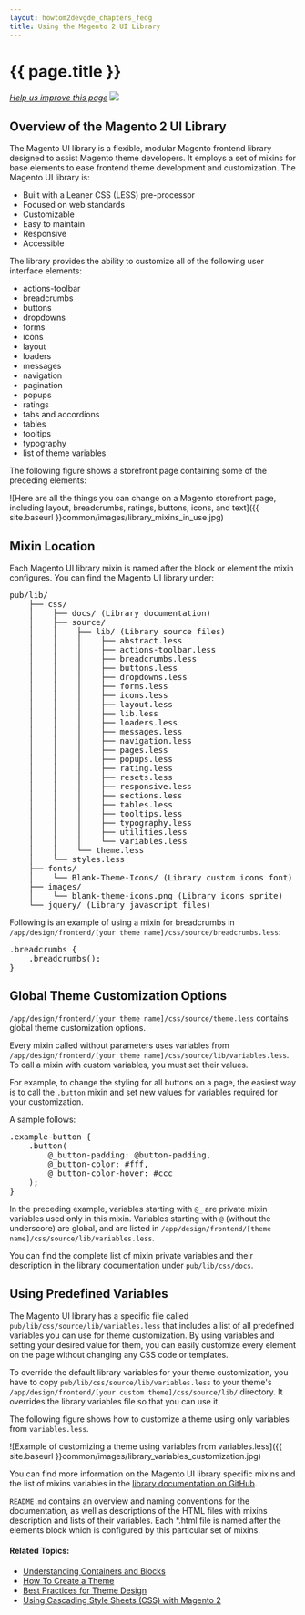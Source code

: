 ```yaml
---
layout: howtom2devgde_chapters_fedg
title: Using the Magento 2 UI Library
---
```

 
<h1 id="fedg_using-ui-lib">{{ page.title }}</h1>

<p><a href="{{ site.githuburl }}m2fedg/layout/magento-ui-lib.md" target="_blank"><em>Help us improve this page</em></a>&nbsp;<img src="{{ site.baseurl }}common/images/newWindow.gif"/></p>

<h2 id="fedg_using-ui-lib_overview">Overview of the Magento 2 UI Library</h2>

The Magento UI library is a flexible, modular Magento frontend library designed to assist Magento theme developers. It employs a set of mixins for base elements to ease frontend theme development and customization. The Magento UI library is:

*	Built with a Leaner CSS (LESS) pre-processor
*	Focused on web standards
*	Customizable
*	Easy to maintain
*	Responsive
*	Accessible

The library provides the ability to customize all of the following user interface elements:

*	actions-toolbar
*	breadcrumbs
*	buttons
*	dropdowns
*	forms
*	icons
*	layout
*	loaders
*	messages
*	navigation
*	pagination
*	popups
*	ratings
*	tabs and accordions
*	tables
*	tooltips
*	typography
*	list of theme variables
	
The following figure shows a storefront page containing some of the preceding elements:

![Here are all the things you can change on a Magento storefront page, including layout, breadcrumbs, ratings, buttons, icons, and text]({{ site.baseurl }}common/images/library_mixins_in_use.jpg)

<h2 id="fedg_using-ui-lib_mixins">Mixin Location</h2>

Each Magento UI library mixin is named after the block or element the mixin configures. You can find the Magento UI library under:

<pre>pub/lib/
    ├── css/
    │    ├── docs/ (Library documentation)
    │    ├── source/
    │    │    ├── lib/ (Library source files)
    │    │    │    ├── abstract.less
    │    │    │    ├── actions-toolbar.less
    │    │    │    ├── breadcrumbs.less
    │    │    │    ├── buttons.less
    │    │    │    ├── dropdowns.less
    │    │    │    ├── forms.less
    │    │    │    ├── icons.less
    │    │    │    ├── layout.less
    │    │    │    ├── lib.less
    │    │    │    ├── loaders.less
    │    │    │    ├── messages.less
    │    │    │    ├── navigation.less
    │    │    │    ├── pages.less
    │    │    │    ├── popups.less
    │    │    │    ├── rating.less
    │    │    │    ├── resets.less
    │    │    │    ├── responsive.less
    │    │    │    ├── sections.less
    │    │    │    ├── tables.less
    │    │    │    ├── tooltips.less
    │    │    │    ├── typography.less
    │    │    │    ├── utilities.less
    │    │    │    └── variables.less
    │    │    └── theme.less
    │    └── styles.less
    ├── fonts/
    │    └── Blank-Theme-Icons/ (Library custom icons font)
    ├── images/
    │    └── blank-theme-icons.png (Library icons sprite)
    └── jquery/ (Library javascript files)</pre>
	
Following is an example of using a mixin for breadcrumbs in `/app/design/frontend/[your theme name]/css/source/breadcrumbs.less`:

<pre>.breadcrumbs {
    .breadcrumbs();
}</pre>

<h2 id="fedg_using-ui-lib_customize">Global Theme Customization Options</h2>

`/app/design/frontend/[your theme name]/css/source/theme.less` contains global theme customization options. 

Every mixin called without parameters uses variables from `/app/design/frontend/[your theme name]/css/source/lib/variables.less`. To call a mixin with custom variables, you must set their values. 

For example, to change the styling for all buttons on a page, the easiest way is to call the `.button` mixin and set new values for variables required for your customization.

A sample follows:

<pre>.example-button {
    .button(
        @_button-padding: @button-padding,
        @_button-color: #fff,
        @_button-color-hover: #ccc
    );
}</pre>

In the preceding example, variables starting with `@_` are private mixin variables used only in this mixin. Variables starting with `@` (without the underscore) are global, and are listed in `/app/design/frontend/[theme name]/css/source/lib/variables.less`. 

You can find the complete list of mixin private variables and their description in the library documentation under `pub/lib/css/docs`.

<h2 id="fedg_using-ui-lib_predef-vars">Using Predefined Variables</h2>

The Magento UI library has a specific file called `pub/lib/css/source/lib/variables.less` that includes a list of all predefined variables you can use for theme customization. By using variables and setting your desired value for them, you can easily customize every element on the page without changing any CSS code or templates.  

To override the default library variables for your theme customization, you have to copy `pub/lib/css/source/lib/variables.less` to your theme's `/app/design/frontend/[your custom theme]/css/source/lib/` directory. It overrides the library variables file so that you can use it.

The following figure shows how to customize a theme using only variables from `variables.less`.

![Example of customizing a theme using variables from variables.less]({{ site.baseurl }}common/images/library_variables_customization.jpg)

You can find more information on the Magento UI library specific mixins and the list of mixins variables in the <a href="https://github.com/magento/magento2/blob/master/lib/web/css/docs/source/README.md" target="_blank">library documentation on GitHub</a>.

`README.md` contains an overview and naming conventions for the documentation, as well as descriptions of the HTML files with mixins description and lists of their variables. Each *.html file is named after the elements block which is configured by this particular set of mixins.

#### Related Topics:

*	<a href="{{ site.gdeurl }}m2fedg/layout/containers-blocks.html">Understanding Containers and Blocks</a>
*	<a href="{{ site.gdeurl }}m2fedg/layout/layout-how-to-theme.html">How To Create a Theme</a>
*	<a href="{{ site.gdeurl }}m2fedg/layout/layout-theme-bestpr.html">Best Practices for Theme Design</a>
*	<a href="{{ site.gdeurl }}m2fedg/css/css-overview.html">Using Cascading Style Sheets (CSS) with Magento 2</a>


